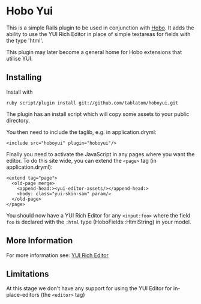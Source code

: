 # Hobo Yui

This is a simple Rails plugin to be used in conjunction with [Hobo](http://hobocentral.net). It adds the ability to use the YUI Rich Editor in place of simple textareas for fields with the type 'html'.

This plugin may later become a general home for Hobo extensions that utilise YUI.


## Installing

Install with

    ruby script/plugin install git://github.com/tablatom/hoboyui.git
    
The plugin has an install script which will copy some assets to your public directory.

You then need to include the taglib, e.g. in application.dryml:

    <include src="hoboyui" plugin="hoboyui"/>

Finally you need to activate the JavaScript in any pages where you want the editor. To do this site wide, you can extend the `<page>` tag (in application.dryml):
    
    <extend tag="page">
      <old-page merge>
        <append-head:><yui-editor-assets/></append-head:>
        <body: class="yui-skin-sam" param/>
      </old-page>
    </page>
    
You should now have a YUI Rich Editor for any `<input:foo>` where the field `foo` is declared with the `:html` type (HoboFields::HtmlString) in your model.


## More Information

For more information see: [YUI Rich Editor](http://developer.yahoo.com/yui/editor/)


## Limitations

At this stage we don't have any support for using the YUI Editor for in-place-editors (the `<editor>` tag)